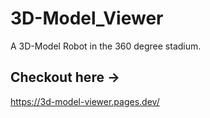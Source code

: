 # 3D-Model_Viewer
A 3D-Model Robot in the 360 degree stadium.

## Checkout here -> 
https://3d-model-viewer.pages.dev/

